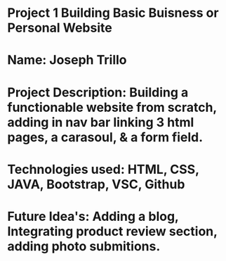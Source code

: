 # Project 1 Building Basic Buisness or Personal Website

# Name: Joseph Trillo

# Project Description: Building a functionable website from scratch, adding in nav bar linking 3 html pages, a carasoul, & a form field.

# Technologies used: HTML, CSS, JAVA, Bootstrap, VSC, Github

# Future Idea's: Adding a blog, Integrating product review section, adding photo submitions.